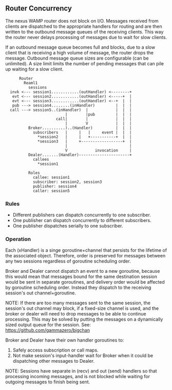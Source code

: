 ## Router Concurrency

The nexus WAMP router does not block on I/O.  Messages received from clients are dispatched to the appropriate handlers for routing and are then written to the outbound message queues of the receiving clients.  This way the router never delays processing of messages due to wait for slow clients.

If an outbound message queue becomes full and blocks, due to a slow client that
is receiving a high volume of message, the router drops the message.  Outbound
message queue sizes are configurable (can be unlimited).  A size limit limits
the number of pending messages that can pile up waiting for a slow client.

```
      Router
        Reaml1
          sessions
  invk <--- session1............(outHandler) <--------+
   evt <--- session2............(outHandler) <-----+  |
   evt <--- session3............(outHandler) <--+  |  |
   pub ---> session4........(inHandler)         |  |  |
  call ---> session5..(inHandler)  |            |  |  |
                          |        |pub         |  |  |
                      call|        |            |  |  |
                          |        V            |  |  |
          Broker..........)..(Handler)          |  |  |
            subscribers   |     |   |     event |  |  |
              *session2   |     |   +-----------+  |  |
              *session3   |     +------------------+  |
                          |                           |
                          V            invocation     |
          Dealer.......(Handler)----------------------+
            callees
              *session1

          Roles
            callee: session1
            subscriber: session2, session3
            publisher: session4
            caller: session5
```

### Rules

- Different publishers can dispatch concurrently to one subscriber.
- One publisher can dispatch concurrently to different subscribers.
- One publisher dispatches serially to one subscriber.

### Operation

Each (xHandler) is a singe goroutine+channel that persists for the lifetime of the associated object.  Therefore, order is preserved for messages between any two sessions regardless of goroutine scheduling order.

Broker and Dealer cannot dispatch an event to a new goroutine, because this would mean that messages bound for the same destination session would be sent in separate goroutines, and delivery order would be affected by goroutine scheduling order.  Instead they dispatch to the receiving session's out channel+goroutine.

NOTE: If there are too many messages sent to the same session, the session's out channel may block, if a fixed-size channel is used,  and the broker or dealer will need to drop messages to be able to continue processing.  This may be solved by putting the messages on a dynamically sized output queue for the session.  See: https://github.com/gammazero/bigchan

Broker and Dealer have their own handler goroutines to:
1) Safely access subscription or call maps.
2) Not make session's input-handler wait for Broker when it could be dispatching other messages to Dealer.

NOTE: Sessions have separate in (recv) and out (send) handlers so that processing incoming messages, and is not blocked while waiting for outgoing messages to finish being sent. 
